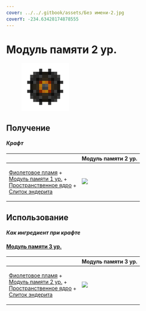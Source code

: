 ```yaml
---
cover: ../../.gitbook/assets/Без имени-2.jpg
coverY: -234.63428174878555
---
```


# Модуль памяти 2 ур.

<figure><img src="../../.gitbook/assets/16384k_fluid_128.png" alt=""><figcaption></figcaption></figure>

## Получение

#### _Крафт_

|                                                                                                                                                                                                                      | Модуль памяти 2 ур.                          |
| -------------------------------------------------------------------------------------------------------------------------------------------------------------------------------------------------------------------- | -------------------------------------------- |
| <p><a href="purple_blaze.md">Фиолетовое пламя</a> +<br><a href="256k.md">Модуль памяти 1 ур.</a> +<br><a href="spawner_seeker.md">Пространственное ядро</a> +<br><a href="enderite_ingot.md">Слиток эндерита</a></p> | ![](../../.gitbook/assets/16384k\_fluid.png) |

## Использование

#### _Как ингредиент при крафте_

#### [Модуль памяти 3 ур.](1024k.md)

|                                                                                                                                                                                                                              | Модуль памяти 3 ур.                             |
| ---------------------------------------------------------------------------------------------------------------------------------------------------------------------------------------------------------------------------- | ----------------------------------------------- |
| <p><a href="purple_blaze.md">Фиолетовое пламя</a> +<br><a href="16384k_fluid.md">Модуль памяти 2 ур.</a> +<br><a href="spawner_seeker.md">Пространственное ядро</a> +<br><a href="enderite_ingot.md">Слиток эндерита</a></p> | ![](<../../.gitbook/assets/1024k\_128 (1).png>) |
